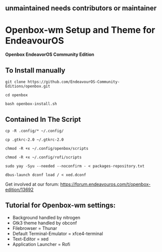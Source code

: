 ## unmaintained needs contributors or maintainer


# Openbox-wm Setup and Theme for EndeavourOS

**Openbox EndeavorOS Community Edition**

## To Install manually

    git clone https://github.com/EndeavourOS-Community-Editions/openbox.git

    cd openbox

    bash openbox-install.sh

## Contained In The Script

    cp -R .config/* ~/.config/
    
    cp .gtkrc-2.0 ~/.gtkrc-2.0

    chmod -R +x ~/.config/openbox/scripts

    chmod -R +x ~/.config/rofi/scripts
    
    sudo yay -Syu --needed --noconfirm - < packages-repository.txt

    dbus-launch dconf load / < xed.dconf

Get involved at our forum: https://forum.endeavouros.com/t/openbox-edition/13692


## Tutorial for Openbox-wm settings:

  -  Background handled by nitrogen
  -  Gtk3 theme handled by obconf
  -  Filebrowser = Thunar
  -  Default Terminal-Emulator = xfce4-terminal
  -  Text-Editor = xed
  -  Application Launcher = Rofi
